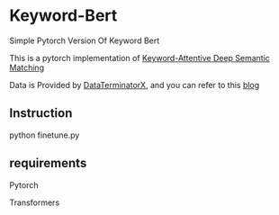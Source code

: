# Keyword-Bert

Simple Pytorch Version Of Keyword Bert

This is a pytorch implementation of [Keyword-Attentive Deep Semantic Matching](https://arxiv.org/abs/2003.11516)

Data is Provided by [DataTerminatorX](https://github.com/DataTerminatorX/Keyword-BERT), and you can refer to this [blog](https://mp.weixin.qq.com/s/_QY2EhB-TiBcb5q0379McQ)

## Instruction

python finetune.py

## requirements

Pytorch

Transformers
